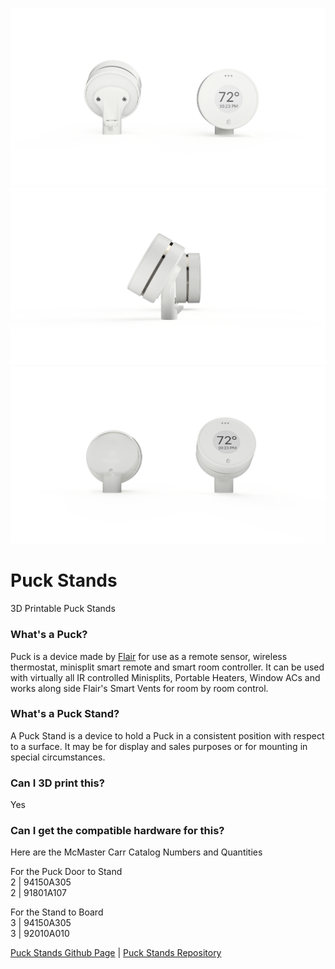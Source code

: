 ![Head On](https://raw.githubusercontent.com/flair-systems/puck-stands/master/Puck%20Multi%20Angle%20Stand%20Head%20On.png)
![Side Angled](https://raw.githubusercontent.com/flair-systems/puck-stands/master/Puck%20Multi%20Angle%20Stand%20Side%20Angled.png)
![Angled Head On](https://raw.githubusercontent.com/flair-systems/puck-stands/master/Puck%20Multi%20Angled%20Stand%20Angled%20Head%20On.png)

# Puck Stands
3D Printable Puck Stands

### What's a Puck?
Puck is a device made by [Flair](https://flair.co) for use as a remote sensor, wireless thermostat, minisplit smart remote and smart room controller.  It can be used with virtually all IR controlled Minisplits, Portable Heaters, Window ACs and works along side Flair's Smart Vents for room by room control.

### What's a Puck Stand?
A Puck Stand is a device to hold a Puck in a consistent position with respect to a surface. It may be for display and sales purposes or for mounting in special circumstances.

### Can I 3D print this?
Yes

### Can I get the compatible hardware for this?
Here are the McMaster Carr Catalog Numbers and Quantities  

For the Puck Door to Stand  
2  | 94150A305  
2  | 91801A107  

For the Stand to Board  
3  | 94150A305  
3  | 92010A010  

[Puck Stands Github Page](https://flair-systems.github.io/puck-stands/) | [Puck Stands Repository](https://github.com/flair-systems/puck-stands)


